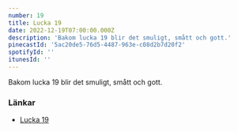 ```yaml
---
number: 19
title: Lucka 19
date: 2022-12-19T07:00:00.000Z
description: 'Bakom lucka 19 blir det smuligt, smått och gott.'
pinecastId: '5ac20de5-76d5-4487-963e-c08d2b7d20f2'
spotifyId: ''
itunesId: ''
---
```


Bakom lucka 19 blir det smuligt, smått och gott.

### Länkar

- [Lucka 19](https://tiny-helpers.dev/)
